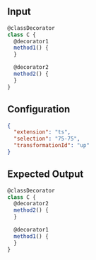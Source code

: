 
## Input
```typescript input
@classDecorator
class C {
  @decorator1
  method1() {
  }

  @decorator2
  method2() {
  }
}
```

## Configuration
```json configuration
{
  "extension": "ts",
  "selection": "75-75",
  "transformationId": "up"
}
```

## Expected Output
```typescript expected output
@classDecorator
class C {
  @decorator2
  method2() {
  }

  @decorator1
  method1() {
  }
}
```